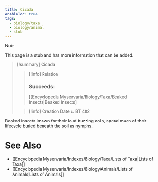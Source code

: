 ```yaml
---
title: Cicada
enableToc: true
tags:
  - biology/taxa
  - biology/animal
  - stub
---
```


> [!note]
> This page is a stub and has more information that can be added.

> [!summary] Cicada
> > [!info] Relation
> > ### Succeeds:
> > [[Encyclopedia Mysenvaria/Biology/Taxa/Beaked Insects|Beaked Insects]
>
> > [!info] Creation Date
> > c. BT 482

Beaked insects known for their loud buzzing calls, spend much of their lifecycle buried beneath the soil as nymphs.

# See Also
- [[Encyclopedia Mysenvaria/Indexes/Biology/Taxa/Lists of Taxa|Lists of Taxa]]
- [[Encyclopedia Mysenvaria/Indexes/Biology/Animals/Lists of Animals|Lists of Animals]]
